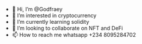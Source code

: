 - 👋 Hi, I’m @Godfraey
- 👀 I’m interested in cryptocurrency
- 🌱 I’m currently learning solidity
- 💞️ I’m looking to collaborate on NFT and DeFi
- 📫 How to reach me whatsapp +234 8095284702

<!---
Godfraey/Godfraey is a ✨ special ✨ repository because its `README.md` (this file) appears on your GitHub profile.
You can click the Preview link to take a look at your changes.
--->
